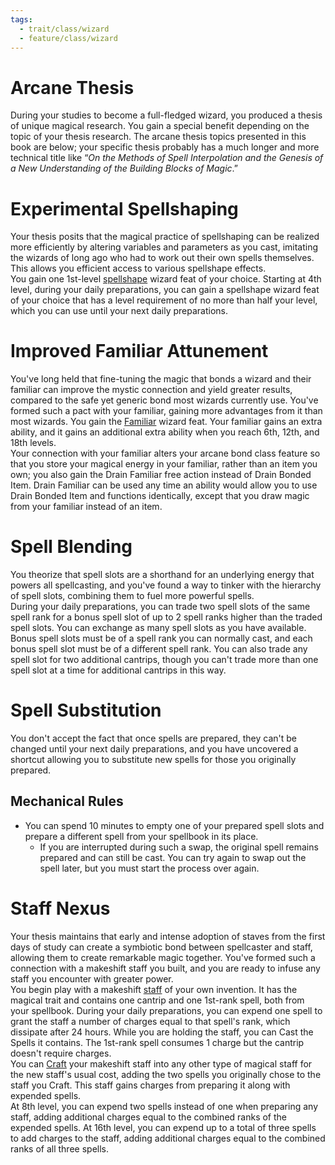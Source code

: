 ```yaml
---
tags:
  - trait/class/wizard
  - feature/class/wizard
---
```

# Arcane Thesis

During your studies to become a full-fledged wizard, you produced a thesis of unique magical research. You gain a special benefit depending on the topic of your thesis research. The arcane thesis topics presented in this book are below; your specific thesis probably has a much longer and more technical title like “_On the Methods of Spell Interpolation and the Genesis of a New Understanding of the Building Blocks of Magic_.”


# Experimental Spellshaping

Your thesis posits that the magical practice of spellshaping can be realized more efficiently by altering variables and parameters as you cast, imitating the wizards of long ago who had to work out their own spells themselves. This allows you efficient access to various spellshape effects.  
You gain one 1st-level [spellshape](https://2e.aonprd.com/Traits.aspx?ID=513) wizard feat of your choice. Starting at 4th level, during your daily preparations, you can gain a spellshape wizard feat of your choice that has a level requirement of no more than half your level, which you can use until your next daily preparations.

# Improved Familiar Attunement

You've long held that fine-tuning the magic that bonds a wizard and their familiar can improve the mystic connection and yield greater results, compared to the safe yet generic bond most wizards currently use. You've formed such a pact with your familiar, gaining more advantages from it than most wizards. You gain the [Familiar](https://2e.aonprd.com/Feats.aspx?ID=5024) wizard feat. Your familiar gains an extra ability, and it gains an additional extra ability when you reach 6th, 12th, and 18th levels.  
Your connection with your familiar alters your arcane bond class feature so that you store your magical energy in your familiar, rather than an item you own; you also gain the Drain Familiar free action instead of Drain Bonded Item. Drain Familiar can be used any time an ability would allow you to use Drain Bonded Item and functions identically, except that you draw magic from your familiar instead of an item.

# Spell Blending
You theorize that spell slots are a shorthand for an underlying energy that powers all spellcasting, and you've found a way to tinker with the hierarchy of spell slots, combining them to fuel more powerful spells.  
During your daily preparations, you can trade two spell slots of the same spell rank for a bonus spell slot of up to 2 spell ranks higher than the traded spell slots. You can exchange as many spell slots as you have available. Bonus spell slots must be of a spell rank you can normally cast, and each bonus spell slot must be of a different spell rank. You can also trade any spell slot for two additional cantrips, though you can't trade more than one spell slot at a time for additional cantrips in this way.

# Spell Substitution

You don't accept the fact that once spells are prepared, they can't be changed until your next daily preparations, and you have uncovered a shortcut allowing you to substitute new spells for those you originally prepared.  

## Mechanical Rules

- You can spend 10 minutes to empty one of your prepared spell slots and prepare a different spell from your spellbook in its place.
	- If you are interrupted during such a swap, the original spell remains prepared and can still be cast. You can try again to swap out the spell later, but you must start the process over again.

# Staff Nexus

Your thesis maintains that early and intense adoption of staves from the first days of study can create a symbiotic bond between spellcaster and staff, allowing them to create remarkable magic together. You've formed such a connection with a makeshift staff you built, and you are ready to infuse any staff you encounter with greater power.  
You begin play with a makeshift [staff](https://2e.aonprd.com/Rules.aspx?ID=3211) of your own invention. It has the magical trait and contains one cantrip and one 1st-rank spell, both from your spellbook. During your daily preparations, you can expend one spell to grant the staff a number of charges equal to that spell's rank, which dissipate after 24 hours. While you are holding the staff, you can Cast the Spells it contains. The 1st-rank spell consumes 1 charge but the cantrip doesn't require charges.  
You can [Craft](https://2e.aonprd.com/Actions.aspx?ID=43) your makeshift staff into any other type of magical staff for the new staff's usual cost, adding the two spells you originally chose to the staff you Craft. This staff gains charges from preparing it along with expended spells.  
At 8th level, you can expend two spells instead of one when preparing any staff, adding additional charges equal to the combined ranks of the expended spells. At 16th level, you can expend up to a total of three spells to add charges to the staff, adding additional charges equal to the combined ranks of all three spells.